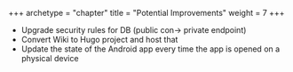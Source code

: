 +++
archetype = "chapter"
title = "Potential Improvements"
weight = 7
+++
- Upgrade security rules for DB (public con-> private endpoint)
- Convert Wiki to Hugo project and host that
- Update the state of the Android app every time the app is opened on a physical device
